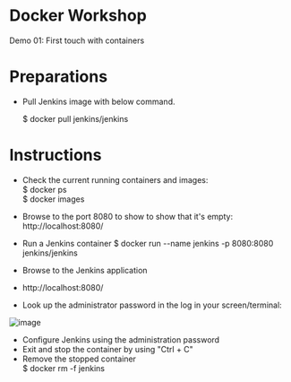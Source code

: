 # **Docker Workshop**<br/>
Demo 01: First touch with containers
# **Preparations** <br/>
* Pull Jenkins image with below command.<br/>

  $ docker pull jenkins/jenkins

# **Instructions** <br/>
* Check the current running containers and images: <br/>
  $ docker ps <br/>
  $ docker images <br/>

* Browse to the port 8080 to show to show that it's empty: </br>
  http://localhost:8080/
  
* Run a Jenkins container
  $ docker run --name jenkins -p 8080:8080 jenkins/jenkins
* Browse to the Jenkins application <br/>
* http://localhost:8080/

* Look up the administrator password in the log in your screen/terminal:

![image](https://user-images.githubusercontent.com/117446926/199962094-bb916349-358f-4f3e-be84-4bb600830015.png)

* Configure Jenkins using the administration password
* Exit and stop the container by using "Ctrl + C"
* Remove the stopped container <br/>
  $ docker rm -f jenkins
